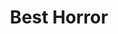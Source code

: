 ---
title: "Best Horror"
edition: 2007
film: i-am-legend.md
image: https://m.media-amazon.com/images/M/MV5BNzA5OGFmN2YtYWYyMC00ZjAyLTgwZjItMGE5MDQwMjQzNDI2L2ltYWdlL2ltYWdlXkEyXkFqcGdeQXVyNTc3MjUzNTI@._V1_FMjpg_UX1024_.jpg
type: award
weight: 17
---